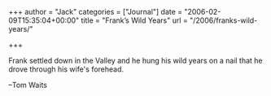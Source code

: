 +++
author = "Jack"
categories = ["Journal"]
date = "2006-02-09T15:35:04+00:00"
title = "Frank’s Wild Years"
url = "/2006/franks-wild-years/"

+++

Frank settled down in the Valley and he hung his wild years on a nail that he drove through his wife's forehead.&nbsp; 

&#8211;Tom Waits